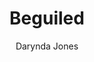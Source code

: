 ---
title: Beguiled
author: Darynda Jones
status: Read
image: beguiled.jpg
start_date: 2024/10/03
end_date: 2024/10/07
rating: 2
length: 372
own: false
---